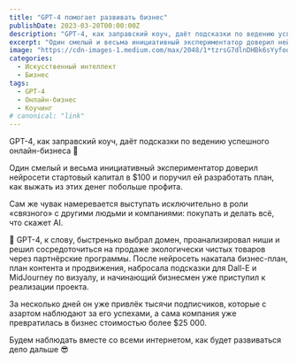 ```yaml
---
title: "GPT-4 помогает развивать бизнес"
publishDate: 2023-03-20T00:00:00Z
description: "GPT-4, как заправский коуч, даёт подсказки по ведению успешного онлайн-бизнеса."
excerpt: "Один смелый и весьма инициативный экспериментатор доверил нейросети стартовый капитал в $100 и поручил ей разработать план, как выжать из этих денег побольше профита."
image: "https://cdn-images-1.medium.com/max/2048/1*tzrsG7dlnDHBk6sYyfoqtw.jpeg"
categories:
  - Искусственный интеллект
  - Бизнес
tags:
  - GPT-4
  - Онлайн-бизнес
  - Коучинг
# canonical: "link"
---
```


GPT-4, как заправский коуч, даёт подсказки по ведению успешного онлайн-бизнеса 🤖

Один смелый и весьма инициативный экспериментатор доверил нейросети стартовый капитал в $100 и поручил ей разработать план, как выжать из этих денег побольше профита.

Сам же чувак намеревается выступать исключительно в роли «связного» с другими людьми и компаниями: покупать и делать всё, что скажет AI.

💼 GPT-4, к слову, быстренько выбрал домен, проанализировал ниши и решил сосредоточиться на продаже экологически чистых товаров через партнёрские программы. После нейросеть накатала бизнес-план, план контента и продвижения, набросала подсказки для Dall-E и MidJourney по визуалу, и начинающий бизнесмен уже приступил к реализации проекта.

За несколько дней он уже привлёк тысячи подписчиков, которые с азартом наблюдают за его успехами, а сама компания уже превратилась в бизнес стоимостью более $25 000.

Будем наблюдать вместе со всеми интернетом, как будет развиваться дело дальше 😎
